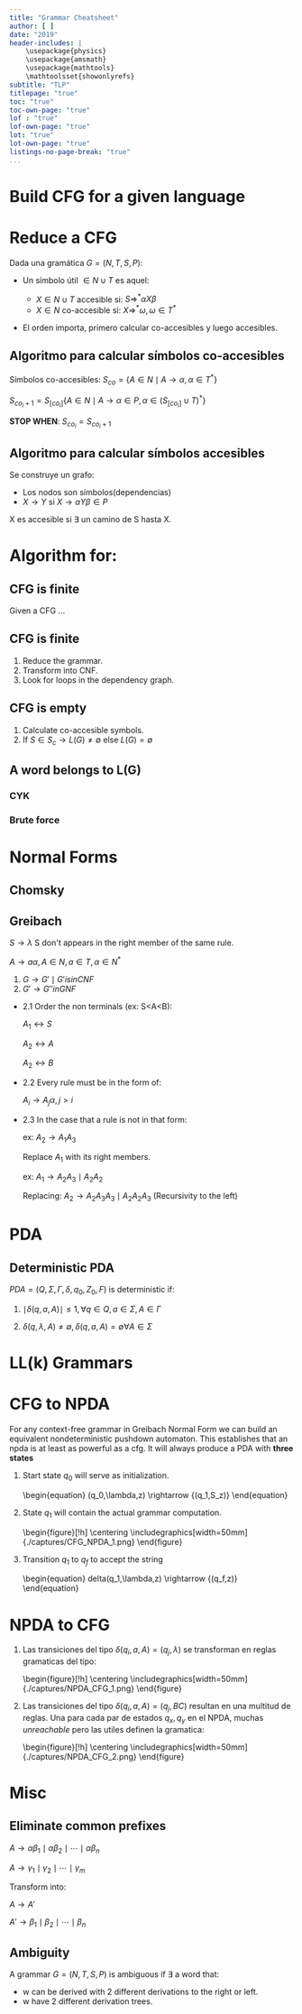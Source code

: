 ```yaml
---
title: "Grammar Cheatsheet"
author: [ ]
date: "2019"
header-includes: |
    \usepackage{physics}
    \usepackage{amsmath}
    \usepackage{mathtools}
    \mathtoolsset{showonlyrefs}
subtitle: "TLP"
titlepage: "true"
toc: "true"
toc-own-page: "true"
lof : "true"
lof-own-page: "true"
lot: "true"
lot-own-page: "true"
listings-no-page-break: "true"
...
```


# Build CFG for a given language

# Reduce a CFG 

Dada una gramática  $G = (N, T, S, P)$:

- Un símbolo útil $\in N \cup T$ es aquel:
    - $X \in N \cup T$ accesible si: $S \Rightarrow^* \alpha X \beta$
    - $X \in N$ co-accesible si: $X \Rightarrow^* \omega , \omega \in T^*$

- El orden importa, primero calcular co-accesibles y luego accesibles.

## Algoritmo para calcular símbolos co-accesibles

Símbolos co-accesibles:
$S_{co} = \{A \in N \mid A \rightarrow \alpha, \alpha \in T^* \}$
  
$S_{co_i+1} = S_[co_i] \{ A \in N \mid A \rightarrow \alpha \in P, \alpha \in (S_[co_i]\cup T)^* \}$

**STOP WHEN**: $S_{co_i} = S_{co_i+1}$

## Algoritmo para calcular símbolos accesibles

Se construye un grafo: 

- Los nodos son símbolos(dependencias)
- $X\rightarrow Y$  si  $X\rightarrow \alpha Y \beta \in P$

X es accesible si $\exists$ un camino de S hasta X.

# Algorithm for:

## CFG is finite
Given a CFG ...

## CFG is finite

1. Reduce the grammar.
2. Transform into CNF.
3. Look for loops in the dependency graph.

## CFG is empty

1. Calculate co-accesible symbols.
2. If  $S \in S_c \rightarrow L(G) \neq \emptyset$ else $L(G) = \emptyset$

## A word belongs to L(G)

### CYK

### Brute force

# Normal Forms

## Chomsky

## Greibach

$S \rightarrow \lambda$ S don't appears in the right member of the same rule.

$A \rightarrow a \alpha, A \in N, a \in T, \alpha \in N^*$ 

1. $G \rightarrow G \prime \mid G \prime is in CNF$
2. $G \prime \rightarrow G \prime \prime in GNF$

- 2.1 Order the non terminals (ex: S<A<B):
    
    $A_1 \leftrightarrow S$
      
    $A_2 \leftrightarrow A$
      
    $A_2 \leftrightarrow B$

- 2.2 Every rule must be in the form of:

    $A_i \rightarrow A_j \alpha, j>i$

- 2.3 In the case that a rule is not in that form:

    ex: $A_2 \rightarrow A_1 A_3$

    Replace $A_1$ with its right members.

    ex: $A_1 \rightarrow A_2 A_3 \mid A_2 A_2$

    Replacing: $A_2 \rightarrow A_2 A_3 A_3 \mid A_2 A_2 A_3$ (Recursivity to the left)


# PDA

## Deterministic PDA

$PDA = (Q, \Sigma, \Gamma, \delta, q_0, Z_0, F)$ is deterministic if:

1. $\mid \delta(q,a,A)\mid \leq 1, \forall q \in Q, a \in \Sigma, A \in \Gamma$

2. $\delta(q, \lambda, A) \neq \emptyset, \delta(q,a,A)=\emptyset \forall A \in \Sigma$

# LL(k) Grammars

# CFG to NPDA

For any context-free grammar in Greibach Normal Form we can build an equivalent nondeterministic pushdown automaton. This establishes that an npda is at least as powerful as a cfg.
It will always produce a PDA with **three states**

1. Start state $q_0$ will serve as initialization. 

    \begin{equation}
        (q_0,\lambda,z) \rightarrow \{(q_1,S_z)\}
    \end{equation}    

2. State $q_1$ will contain the actual grammar computation.

    \begin{figure}[!h]
        \centering
        \includegraphics[width=50mm]{./captures/CFG_NPDA_1.png}
    \end{figure}

3. Transition $q_1$ to $q_f$ to accept the string
    
    \begin{equation}
        delta(q_1,\lambda,z) \rightarrow \{(q_f,z)\} 
    \end{equation}

# NPDA to CFG
 
1. Las transiciones del tipo $\delta (q_i,a,A) = (q_j,\lambda)$ se transforman en reglas gramaticas del tipo: 

    \begin{figure}[!h]
        \centering
        \includegraphics[width=50mm]{./captures/NPDA_CFG_1.png}
    \end{figure}

2. Las transiciones del tipo $\delta (q_i,a,A)=(q_j,BC)$ resultan en una multitud de reglas. Una para cada par de estados $q_x,q_y$ en el NPDA, muchas *unreachable* pero las utiles definen la gramatica:

    \begin{figure}[!h]
        \centering
        \includegraphics[width=50mm]{./captures/NPDA_CFG_2.png}
    \end{figure}

    
# Misc

## Eliminate common prefixes

$A \rightarrow \alpha \beta_1 \mid \alpha \beta_2 \mid \cdots \mid \alpha \beta_n$

$A \rightarrow \gamma_1 \mid \gamma_2 \mid \cdots \mid \gamma_m$

Transform into:

$A \rightarrow A \prime$
  
$A \prime \rightarrow \beta_1 \mid \beta_2 \mid \cdots \mid \beta_n$

## Ambiguity

A grammar $G=(N, T, S, P)$ is ambiguous if $\exists$ a word that:
- w can be derived with 2 different derivations to the right or left.
- w have 2 different derivation trees.

